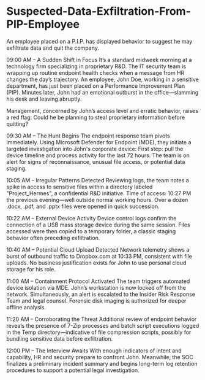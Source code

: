 # Suspected-Data-Exfiltration-From-PIP-Employee
An employee placed on a P.I.P. has displayed behavior to suggest he may exfiltrate data and quit the company.

09:00 AM – A Sudden Shift in Focus
It’s a standard midweek morning at a technology firm specializing in proprietary R&D. The IT security team is wrapping up routine endpoint health checks when a message from HR changes the day’s trajectory. An employee, John Doe, working in a sensitive department, has just been placed on a Performance Improvement Plan (PIP). Minutes later, John had an emotional outburst in the office—slamming his desk and leaving abruptly.

Management, concerned by John’s access level and erratic behavior, raises a red flag: Could he be planning to steal proprietary information before quitting?

09:30 AM – The Hunt Begins
The endpoint response team pivots immediately. Using Microsoft Defender for Endpoint (MDE), they initiate a targeted investigation into John's corporate device:
First step: pull the device timeline and process activity for the last 72 hours. The team is on alert for signs of reconnaissance, unusual file access, or potential data staging.

10:05 AM – Irregular Patterns Detected
Reviewing logs, the team notes a spike in access to sensitive files within a directory labeled "Project_Hermes", a confidential R&D initiative.
Time of access: 10:27 PM the previous evening—well outside normal working hours.
Over a dozen .docx, .pdf, and .pptx files were opened in quick succession.

10:22 AM – External Device Activity
Device control logs confirm the connection of a USB mass storage device during the same session. Files accessed were then copied to a temporary folder, a classic staging behavior often preceding exfiltration.

10:40 AM – Potential Cloud Upload Detected
Network telemetry shows a burst of outbound traffic to Dropbox.com at 10:33 PM, consistent with file uploads. No business justification exists for John to use personal cloud storage for his role.

11:00 AM – Containment Protocol Activated
The team triggers automated device isolation via MDE. John’s workstation is now locked off from the network. Simultaneously, an alert is escalated to the Insider Risk Response Team and legal counsel. Forensic disk imaging is authorized for deeper offline analysis.

11:20 AM – Corroborating the Threat
Additional review of endpoint behavior reveals the presence of 7-Zip processes and batch script executions logged in the Temp directory—indicative of file compression scripts, possibly for bundling sensitive data before exfiltration.

12:00 PM – The Interview Awaits
With enough indicators of intent and capability, HR and security prepare to confront John. Meanwhile, the SOC finalizes a preliminary incident summary and begins long-term log retention procedures to support a potential legal investigation.
